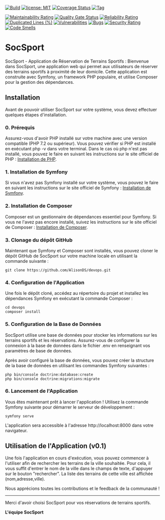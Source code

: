 [![Build](https://github.com/AlisonDS/devops/actions/workflows/build.yml/badge.svg)](https://github.com/AlisonDS/devops/actions/workflows/build.yml)
[![license: MIT](https://img.shields.io/badge/license-MIT-green)](LICENSE)
[![Coverage Status](https://coveralls.io/repos/github/AlisonDS/devops/badge.svg?branch=main)](https://coveralls.io/github/AlisonDS/devops?branch=main)
[![Tag](https://img.shields.io/github/v/release/AlisonDS/devops?label=Dernière%20version)](https://github.com/AlisonDS/devops/releases)

[![Maintainability Rating](https://sonarcloud.io/api/project_badges/measure?project=AlisonDS_devops&metric=sqale_rating)](https://sonarcloud.io/summary/new_code?id=AlisonDS_devops)
[![Quality Gate Status](https://sonarcloud.io/api/project_badges/measure?project=AlisonDS_devops&metric=alert_status)](https://sonarcloud.io/summary/new_code?id=AlisonDS_devops)
[![Reliability Rating](https://sonarcloud.io/api/project_badges/measure?project=AlisonDS_devops&metric=reliability_rating)](https://sonarcloud.io/summary/new_code?id=AlisonDS_devops)
[![Duplicated Lines (%)](https://sonarcloud.io/api/project_badges/measure?project=AlisonDS_devops&metric=duplicated_lines_density)](https://sonarcloud.io/summary/new_code?id=AlisonDS_devops)
[![Vulnerabilities](https://sonarcloud.io/api/project_badges/measure?project=AlisonDS_devops&metric=vulnerabilities)](https://sonarcloud.io/summary/new_code?id=AlisonDS_devops)
[![Bugs](https://sonarcloud.io/api/project_badges/measure?project=AlisonDS_devops&metric=bugs)](https://sonarcloud.io/summary/new_code?id=AlisonDS_devops)
[![Security Rating](https://sonarcloud.io/api/project_badges/measure?project=AlisonDS_devops&metric=security_rating)](https://sonarcloud.io/summary/new_code?id=AlisonDS_devops)
[![Code Smells](https://sonarcloud.io/api/project_badges/measure?project=AlisonDS_devops&metric=code_smells)](https://sonarcloud.io/summary/new_code?id=AlisonDS_devops)



# SocSport


SocSport - Application de Réservation de Terrains Sportifs :
Bienvenue dans SocSport, une application web qui permet aux utilisateurs de réserver des terrains sportifs à proximité de leur domicile. Cette application est construite avec Symfony, un framework PHP populaire, et utilise Composer pour la gestion des dépendances.

## Installation
Avant de pouvoir utiliser SocSport sur votre système, vous devez effectuer quelques étapes d'installation. 

### 0. Prérequis
Assurez-vous d'avoir PHP installé sur votre machine avec une version compatible (PHP 7.2 ou supérieur). Vous pouvez vérifier si PHP est installé en exécutant php -v dans votre terminal. Dans le cas où php n'est pas installé, vous pouvez le faire en suivant les instructions sur le site officiel de PHP : [Installation de PHP](https://www.php.net/).

### 1. Installation de Symfony
Si vous n'avez pas Symfony installé sur votre système, vous pouvez le faire en suivant les instructions sur le site officiel de Symfony : [Installation de Symfony](https://symfony.com/doc/current/setup.html).

### 2. Installation de Composer
Composer est un gestionnaire de dépendances essentiel pour Symfony. Si vous ne l'avez pas encore installé, suivez les instructions sur le site officiel de Composer : [Installation de Composer](https://getcomposer.org/download/).

### 3. Clonage du dépôt GitHub
Maintenant que Symfony et Composer sont installés, vous pouvez cloner le dépôt GitHub de SocSport sur votre machine locale en utilisant la commande suivante :

```
git clone https://github.com/AlisonDS/devops.git
```

### 4. Configuration de l'Application
Une fois le dépôt cloné, accédez au répertoire du projet et installez les dépendances Symfony en exécutant la commande Composer :

```
cd devops
composer install
```

### 5. Configuration de la Base de Données
SocSport utilise une base de données pour stocker les informations sur les terrains sportifs et les réservations. Assurez-vous de configurer la connexion à la base de données dans le fichier .env en renseignant vos paramètres de base de données.

Après avoir configuré la base de données, vous pouvez créer la structure de la base de données en utilisant les commandes Symfony suivantes :

```
php bin/console doctrine:database:create
php bin/console doctrine:migrations:migrate
```

### 6. Lancement de l'Application
Vous êtes maintenant prêt à lancer l'application !
Utilisez la commande Symfony suivante pour démarrer le serveur de développement :

```
symfony serve
```

L'application sera accessible à l'adresse http://localhost:8000 dans votre navigateur.

## Utilisation de l'Application (v0.1)
Une fois l'application en cours d'exécution, vous pouvez commencer à l'utiliser afin de rechercher les terrains de la ville souhaitée.
Pour cela, il vous suffit d'entrer le nom de la ville dans le champs de texte, d'appuyer sur le bouton "rechercher". La liste des terrains de cette ville est affichée (nom,adresse,ville).

Nous apprécions toutes les contributions et le feedback de la communauté !

---

Merci d'avoir choisi SocSport pour vos réservations de terrains sportifs. 

**L'équipe SocSport**
